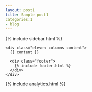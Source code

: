 ```yaml
---
layout: post1
title: Sample post1
categories:1
- blog
---
```


<!DOCTYPE html>
<!--[if lt IE 7 ]><html class="ie ie6" lang="en"> <![endif]-->
<!--[if IE 7 ]><html class="ie ie7" lang="en"> <![endif]-->
<!--[if IE 8 ]><html class="ie ie8" lang="en"> <![endif]-->
<!--[if (gte IE 9)|!(IE)]><!--><html lang="en"> <!--<![endif]-->
<head>
  <meta charset="utf-8">
  <meta name="viewport" content="width=device-width, initial-scale=1">
  <title>{{ site.data.theme.name }} - {{ page.title }}</title>
  <meta name="author" content="{{ site.data.theme.name }}" />
  <meta name="description" content="The blog of {{ site.data.theme.name }}" />
  <link rel="canonical" href="{{ site.url }}{{ page.url | replace:'index.html','' }}" />

  <link href="//fonts.googleapis.com/css?family=Open+Sans:600,800" rel="stylesheet" type="text/css">
  <link rel="shortcut icon" href="/favicon.png">
  <link rel="alternate" type="application/atom+xml" title="{{ site.data.theme.name }}" href="{{site.url}}/atom.xml" />

  <link rel="stylesheet" href="{{ site.github.url }}/assets/css/all.css">
  <link href="https://maxcdn.bootstrapcdn.com/font-awesome/4.7.0/css/font-awesome.min.css" rel="stylesheet" integrity="sha384-wvfXpqpZZVQGK6TAh5PVlGOfQNHSoD2xbE+QkPxCAFlNEevoEH3Sl0sibVcOQVnN" crossorigin="anonymous">
</head>
<body>
  <div class="container">
    <div class="four columns sidebar">
      {% include sidebar.html %}
    </div>

    <div class="eleven columns content">
      {{ content }}

      <div class="footer">
        {% include footer.html %}
      </div>
    </div>
  </div>

{% include analytics.html %}
</body>
</html>
